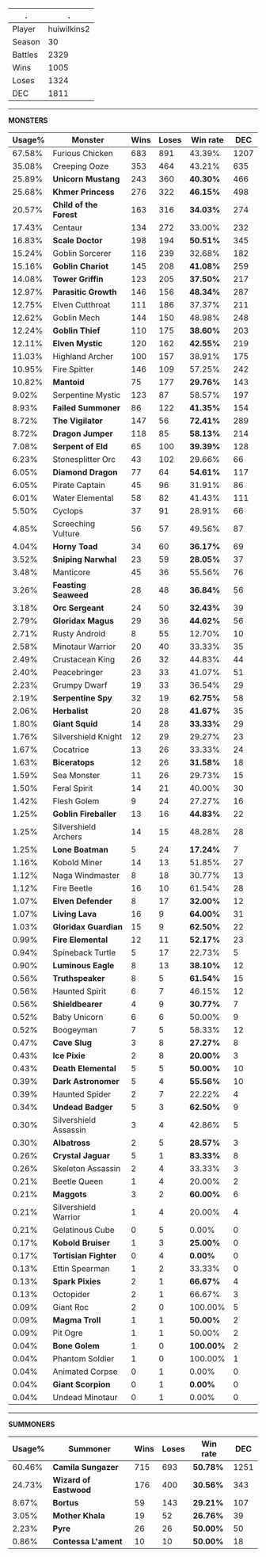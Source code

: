 .|.
|-|-
Player|huiwilkins2
Season|30
Battles|2329
Wins|1005
Loses|1324
DEC|1811

---
**MONSTERS**

Usage%|Monster|Wins|Loses|Win rate|DEC|
-|-|-|-|-|-|
67.58%|Furious Chicken|683|891|43.39%|1207|
35.08%|Creeping Ooze|353|464|43.21%|635|
25.89%|**Unicorn Mustang**|243|360|**40.30%**|466|
25.68%|**Khmer Princess**|276|322|**46.15%**|498|
20.57%|**Child of the Forest**|163|316|**34.03%**|274|
17.43%|Centaur|134|272|33.00%|232|
16.83%|**Scale Doctor**|198|194|**50.51%**|345|
15.24%|Goblin Sorcerer|116|239|32.68%|182|
15.16%|**Goblin Chariot**|145|208|**41.08%**|259|
14.08%|**Tower Griffin**|123|205|**37.50%**|217|
12.97%|**Parasitic Growth**|146|156|**48.34%**|287|
12.75%|Elven Cutthroat|111|186|37.37%|211|
12.62%|Goblin Mech|144|150|48.98%|248|
12.24%|**Goblin Thief**|110|175|**38.60%**|203|
12.11%|**Elven Mystic**|120|162|**42.55%**|219|
11.03%|Highland Archer|100|157|38.91%|175|
10.95%|Fire Spitter|146|109|57.25%|242|
10.82%|**Mantoid**|75|177|**29.76%**|143|
9.02%|Serpentine Mystic|123|87|58.57%|197|
8.93%|**Failed Summoner**|86|122|**41.35%**|154|
8.72%|**The Vigilator**|147|56|**72.41%**|289|
8.72%|**Dragon Jumper**|118|85|**58.13%**|214|
7.08%|**Serpent of Eld**|65|100|**39.39%**|128|
6.23%|Stonesplitter Orc|43|102|29.66%|66|
6.05%|**Diamond Dragon**|77|64|**54.61%**|117|
6.05%|Pirate Captain|45|96|31.91%|86|
6.01%|Water Elemental|58|82|41.43%|111|
5.50%|Cyclops|37|91|28.91%|66|
4.85%|Screeching Vulture|56|57|49.56%|87|
4.04%|**Horny Toad**|34|60|**36.17%**|69|
3.52%|**Sniping Narwhal**|23|59|**28.05%**|37|
3.48%|Manticore|45|36|55.56%|76|
3.26%|**Feasting Seaweed**|28|48|**36.84%**|56|
3.18%|**Orc Sergeant**|24|50|**32.43%**|39|
2.79%|**Gloridax Magus**|29|36|**44.62%**|56|
2.71%|Rusty Android|8|55|12.70%|10|
2.58%|Minotaur Warrior|20|40|33.33%|35|
2.49%|Crustacean King|26|32|44.83%|44|
2.40%|Peacebringer|23|33|41.07%|51|
2.23%|Grumpy Dwarf|19|33|36.54%|29|
2.19%|**Serpentine Spy**|32|19|**62.75%**|58|
2.06%|**Herbalist**|20|28|**41.67%**|35|
1.80%|**Giant Squid**|14|28|**33.33%**|29|
1.76%|Silvershield Knight|12|29|29.27%|23|
1.67%|Cocatrice|13|26|33.33%|24|
1.63%|**Biceratops**|12|26|**31.58%**|18|
1.59%|Sea Monster|11|26|29.73%|15|
1.50%|Feral Spirit|14|21|40.00%|30|
1.42%|Flesh Golem|9|24|27.27%|16|
1.25%|**Goblin Fireballer**|13|16|**44.83%**|22|
1.25%|Silvershield Archers|14|15|48.28%|28|
1.25%|**Lone Boatman**|5|24|**17.24%**|7|
1.16%|Kobold Miner|14|13|51.85%|27|
1.12%|Naga Windmaster|8|18|30.77%|13|
1.12%|Fire Beetle|16|10|61.54%|28|
1.07%|**Elven Defender**|8|17|**32.00%**|12|
1.07%|**Living Lava**|16|9|**64.00%**|31|
1.03%|**Gloridax Guardian**|15|9|**62.50%**|22|
0.99%|**Fire Elemental**|12|11|**52.17%**|23|
0.94%|Spineback Turtle|5|17|22.73%|5|
0.90%|**Luminous Eagle**|8|13|**38.10%**|12|
0.56%|**Truthspeaker**|8|5|**61.54%**|15|
0.56%|Haunted Spirit|6|7|46.15%|12|
0.56%|**Shieldbearer**|4|9|**30.77%**|7|
0.52%|Baby Unicorn|6|6|50.00%|9|
0.52%|Boogeyman|7|5|58.33%|12|
0.47%|**Cave Slug**|3|8|**27.27%**|8|
0.43%|**Ice Pixie**|2|8|**20.00%**|3|
0.43%|**Death Elemental**|5|5|**50.00%**|10|
0.39%|**Dark Astronomer**|5|4|**55.56%**|10|
0.39%|Haunted Spider|2|7|22.22%|4|
0.34%|**Undead Badger**|5|3|**62.50%**|9|
0.30%|Silvershield Assassin|3|4|42.86%|5|
0.30%|**Albatross**|2|5|**28.57%**|3|
0.26%|**Crystal Jaguar**|5|1|**83.33%**|8|
0.26%|Skeleton Assassin|2|4|33.33%|3|
0.21%|Beetle Queen|1|4|20.00%|2|
0.21%|**Maggots**|3|2|**60.00%**|6|
0.21%|Silvershield Warrior|1|4|20.00%|4|
0.21%|Gelatinous Cube|0|5|0.00%|0|
0.17%|**Kobold Bruiser**|1|3|**25.00%**|0|
0.17%|**Tortisian Fighter**|0|4|**0.00%**|0|
0.13%|Ettin Spearman|1|2|33.33%|0|
0.13%|**Spark Pixies**|2|1|**66.67%**|4|
0.13%|Octopider|2|1|66.67%|3|
0.09%|Giant Roc|2|0|100.00%|5|
0.09%|**Magma Troll**|1|1|**50.00%**|2|
0.09%|Pit Ogre|1|1|50.00%|2|
0.04%|**Bone Golem**|1|0|**100.00%**|2|
0.04%|Phantom Soldier|1|0|100.00%|1|
0.04%|Animated Corpse|0|1|0.00%|0|
0.04%|**Giant Scorpion**|0|1|**0.00%**|0|
0.04%|Undead Minotaur|0|1|0.00%|0|

---
**SUMMONERS**

Usage%|Summoner|Wins|Loses|Win rate|DEC|
-|-|-|-|-|-|
60.46%|**Camila Sungazer**|715|693|**50.78%**|1251|
24.73%|**Wizard of Eastwood**|176|400|**30.56%**|343|
8.67%|**Bortus**|59|143|**29.21%**|107|
3.05%|**Mother Khala**|19|52|**26.76%**|39|
2.23%|**Pyre**|26|26|**50.00%**|50|
0.86%|**Contessa L'ament**|10|10|**50.00%**|18|
